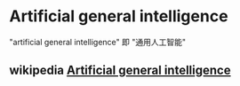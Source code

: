 # Artificial general intelligence

"artificial general intelligence" 即 "通用人工智能"

## wikipedia [Artificial general intelligence](https://en.wikipedia.org/wiki/Artificial_general_intelligence)